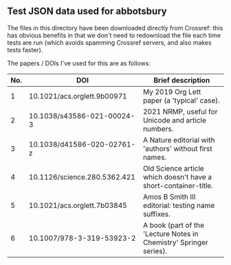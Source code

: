 ## Test JSON data used for abbotsbury

The files in this directory have been downloaded directly from Crossref: this has obvious benefits in that we don't need to redownload the file each time tests are run (which avoids spamming Crossref servers, and also makes tests faster).

The papers / DOIs I've used for this are as follows:

| No. | DOI                            | Brief description                                                  |
| --- | ------------------------------ | ------------------------------------------------------------------ |
| 1   | 10.1021/acs.orglett.9b00971    | My 2019 Org Lett paper (a 'typical' case).                         |
| 2   | 10.1038/s43586-021-00024-3     | 2021 NRMP, useful for Unicode and article numbers.                 |
| 3   | 10.1038/d41586-020-02761-z     | A Nature editorial with 'authors' without first names.             |
| 4   | 10.1126/science.280.5362.421   | Old Science article which doesn't have a short-container-title.    |
| 5   | 10.1021/acs.orglett.7b03845    | Amos B Smith III editorial: testing name suffixes.                 |
| 6   | 10.1007/978-3-319-53923-2      | A book (part of the 'Lecture Notes in Chemistry' Springer series). |
